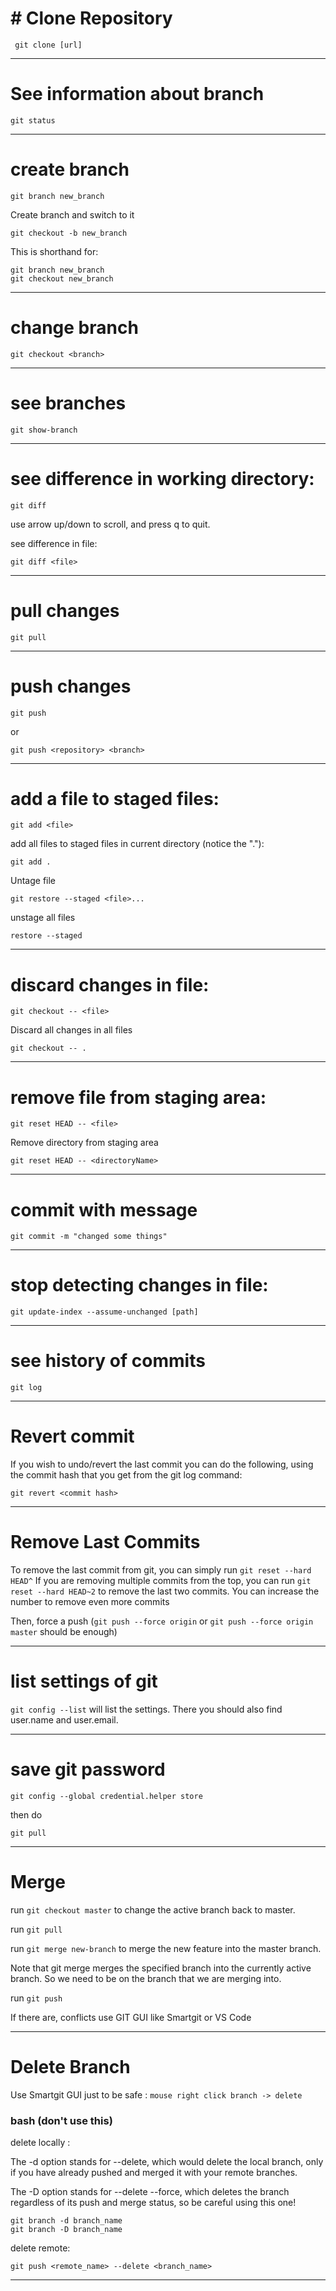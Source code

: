 # # Clone Repository 

``` git clone [url]```

---
# See information about branch 

```git status```


- - - -
# create branch

```git branch new_branch```


Create branch and switch to it 

```git checkout -b new_branch```

This is shorthand for:

```
git branch new_branch
git checkout new_branch
```
- - - -
# change branch

```git checkout <branch>```



---
# see branches

```git show-branch```


- - - -
# see difference in working directory:

```git diff```

use arrow up/down to scroll, and press q to quit.

see difference in file:

```git diff <file>```



- - - -
# pull changes

```git pull```



---
# push changes

```git push```

or

```git push <repository> <branch>```



---
# add a file to staged files:

```git add <file>```

add all files to staged files in current directory (notice the "."):

```git add . ```

Untage file 

```git restore --staged <file>...```

unstage all files 

```restore --staged ```


---
# discard changes in file:

```git checkout -- <file>```

Discard all changes in all files 

```git checkout -- .```


---
# remove file from staging area:

```git reset HEAD -- <file>```

Remove directory from staging area

```git reset HEAD -- <directoryName>```



---
# commit with message

```git commit -m "changed some things"```




- - - -
# stop detecting changes in file:

```git update-index --assume-unchanged [path]```


---
# see history of commits

```git log```

- - - -
# Revert commit

If you wish to undo/revert the last commit you can do the following, using the commit hash that you get from the git log command:

```git revert <commit hash>```

---
# Remove Last Commits

To remove the last commit from git, you can simply run ```git reset --hard HEAD^``` If you are removing multiple commits from the top, you can run ```git reset --hard HEAD~2``` to remove the last two commits. You can increase the number to remove even more commits

Then, force a push (```git push --force origin``` or ```git push --force origin master``` should be enough)

---
# list settings of git

```git config --list``` will list the settings. There you should also find user.name and user.email.

- - - -
# save git password

```git config --global credential.helper store```

then do

```git pull```

- - - -
# Merge

run ```git checkout master``` to change the active branch back to master. 

run ```git pull```

run  ```git merge new-branch``` to merge the new feature into the master branch. 

Note that git merge merges the specified branch into the currently active branch. So we need to be on the branch that we are merging into.

run ```git push```


If there are, conflicts use GIT GUI like Smartgit or VS Code


- - - -
# Delete Branch

Use Smartgit GUI just to be safe :
```mouse right click branch -> delete```


### bash (don't use this)

delete locally :

The -d option stands for --delete, which would delete the local branch, only if you have already pushed and merged it with your remote branches.

The -D option stands for --delete --force, which deletes the branch regardless of its push and merge status, so be careful using this one!

```
git branch -d branch_name
git branch -D branch_name
```

delete remote:

```
git push <remote_name> --delete <branch_name>
```

- - - -